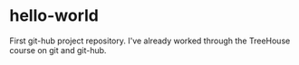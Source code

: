# hello-world
First git-hub project repository.
I've already worked through the TreeHouse course on git and git-hub.
